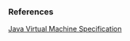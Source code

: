 ### References

[Java Virtual Machine Specification](https://docs.oracle.com/javase/specs/jvms/se21/html/index.html)

